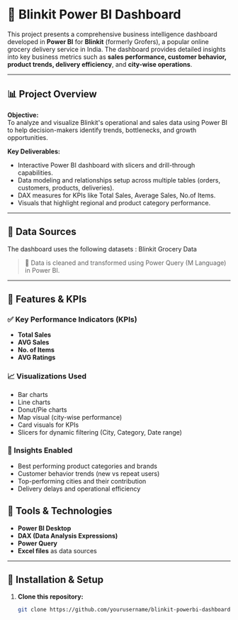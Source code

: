 # 🚀 Blinkit Power BI Dashboard

This project presents a comprehensive business intelligence dashboard developed in **Power BI** for **Blinkit** (formerly Grofers), a popular online grocery delivery service in India. The dashboard provides detailed insights into key business metrics such as **sales performance, customer behavior, product trends, delivery efficiency**, and **city-wise operations**.

---

## 📊 Project Overview

**Objective:**  
To analyze and visualize Blinkit's operational and sales data using Power BI to help decision-makers identify trends, bottlenecks, and growth opportunities.

**Key Deliverables:**
- Interactive Power BI dashboard with slicers and drill-through capabilities.
- Data modeling and relationships setup across multiple tables (orders, customers, products, deliveries).
- DAX measures for KPIs like Total Sales, Average Sales, No.of Items.
- Visuals that highlight regional and product category performance.

---

## 🧾 Data Sources

The dashboard uses the following datasets :
Blinkit Grocery Data

> 📁 Data is cleaned and transformed using Power Query (M Language) in Power BI.

---

## 📌 Features & KPIs

### ✅ Key Performance Indicators (KPIs)
- **Total Sales**
- **AVG Sales**
- **No. of Items**
- **AVG Ratings**

### 📈 Visualizations Used
- Bar charts
- Line charts
- Donut/Pie charts
- Map visual (city-wise performance)
- Card visuals for KPIs
- Slicers for dynamic filtering (City, Category, Date range)

### 🧠 Insights Enabled
- Best performing product categories and brands
- Customer behavior trends (new vs repeat users)
- Top-performing cities and their contribution
- Delivery delays and operational efficiency

## 🧮 Tools & Technologies

- **Power BI Desktop**
- **DAX (Data Analysis Expressions)**
- **Power Query**
- **Excel files** as data sources

---

## 🔧 Installation & Setup

1. **Clone this repository:**
   ```bash
   git clone https://github.com/yourusername/blinkit-powerbi-dashboard.git
